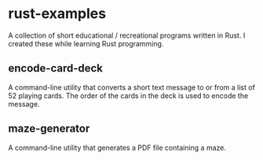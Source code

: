 # rust-examples
A collection of short educational / recreational programs written in Rust.
I created these while learning Rust programming.

## encode-card-deck

A command-line utility that converts a short text message to or from a list of
52 playing cards.  The order of the cards in the deck is used to encode the
message.

## maze-generator

A command-line utility that generates a PDF file containing a maze.
